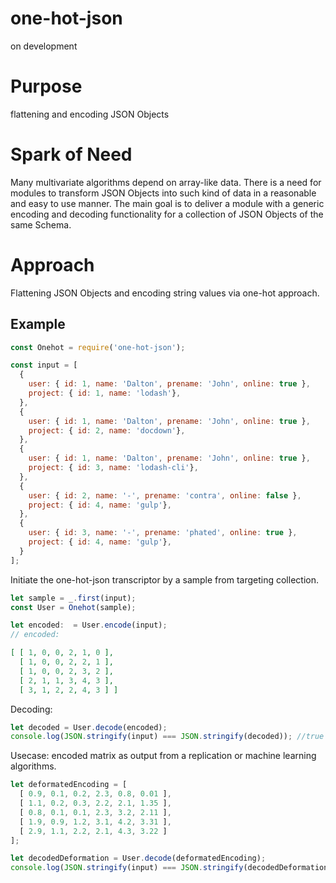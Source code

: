# one-hot-json
on development

# Purpose
flattening and encoding JSON Objects

# Spark of Need
Many multivariate algorithms depend on array-like data. There is a need for modules to transform JSON Objects into such kind of data in a reasonable and easy to use manner. The main goal is to deliver a module with a generic encoding and decoding functionality for a collection of JSON Objects of the same Schema.

# Approach
Flattening JSON Objects and encoding string values via one-hot approach.

## Example

```js
const Onehot = require('one-hot-json');

const input = [
  {
    user: { id: 1, name: 'Dalton', prename: 'John', online: true },
    project: { id: 1, name: 'lodash'},
  },
  {
    user: { id: 1, name: 'Dalton', prename: 'John', online: true },
    project: { id: 2, name: 'docdown'},
  },
  {
    user: { id: 1, name: 'Dalton', prename: 'John', online: true },
    project: { id: 3, name: 'lodash-cli'},
  },
  {
    user: { id: 2, name: '-', prename: 'contra', online: false },
    project: { id: 4, name: 'gulp'},
  },
  {
    user: { id: 3, name: '-', prename: 'phated', online: true },
    project: { id: 4, name: 'gulp'},
  }
];
```
Initiate the one-hot-json transcriptor by a sample from targeting collection.
```js
let sample = _.first(input);
const User = Onehot(sample);

let encoded:  = User.encode(input);
// encoded:
```
```json
[ [ 1, 0, 0, 2, 1, 0 ],
  [ 1, 0, 0, 2, 2, 1 ],
  [ 1, 0, 0, 2, 3, 2 ],
  [ 2, 1, 1, 3, 4, 3 ],
  [ 3, 1, 2, 2, 4, 3 ] ]
```
Decoding:
```js
let decoded = User.decode(encoded);
console.log(JSON.stringify(input) === JSON.stringify(decoded)); //true
```
Usecase: encoded matrix as output from a replication or machine learning algorithms.
```js
let deformatedEncoding = [
  [ 0.9, 0.1, 0.2, 2.3, 0.8, 0.01 ],
  [ 1.1, 0.2, 0.3, 2.2, 2.1, 1.35 ],
  [ 0.8, 0.1, 0.1, 2.3, 3.2, 2.11 ],
  [ 1.9, 0.9, 1.2, 3.1, 4.2, 3.31 ],
  [ 2.9, 1.1, 2.2, 2.1, 4.3, 3.22 ]
];

let decodedDeformation = User.decode(deformatedEncoding);
console.log(JSON.stringify(input) === JSON.stringify(decodedDeformation));//true
```
